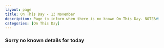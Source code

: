 ```yaml
---
layout: page
title: On This Day - 13 November
description: Page to inform when there is no known On This Day. NOTE&#58; There may still be comments.
categories: [On This Day]
---
```


### Sorry no known details for today

